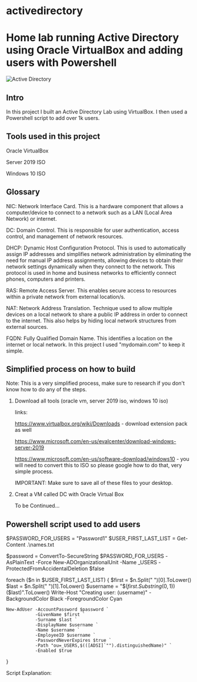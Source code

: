 # activedirectory
# Home lab running Active Directory using Oracle VirtualBox and adding users with Powershell
![Active Directory ](https://github.com/mar7inb/activedirectory/assets/90795866/c1d0121c-d9ea-4072-8ad4-81fa4ab68058)

## Intro

In this project I built an Active Directory Lab using VirtualBox. I then used a Powershell script to add over 1k users. 

## Tools used in this project

Oracle VirtualBox

Server 2019 ISO

Windows 10 ISO 

## Glossary

NIC: Network Interface Card. This is a hardware component that allows a computer/device to connect to a network such as a LAN (Local Area Network) or internet. 

DC: Domain Control. This is responsible for user authentication, access control, and management of network resources. 

DHCP: Dynamic Host Configuration Protocol. This is used to automatically assign IP addresses and simplifies network administration by eliminating the need for manual IP address assignments, allowing devices to obtain their network settings dynamically when they connect to the network. This protocol is used in home and business networks to efficiently connect phones, computers and printers. 

RAS: Remote Access Server. This enables secure access to resources within a private network from external location/s.

NAT: Network Address Translation. Technique used to allow multiple devices on a local network to share a public IP address in order to connect to the internet. This also helps by hiding local network structures from external sources. 

FQDN: Fully Qualified Domain Name. This identifies a location on the internet or local network. In this project I used "mydomain.com" to keep it simple.

## Simplified process on how to build 

Note: This is a very simplified process, make sure to research if you don't know how to do any of the steps. 

1. Download all tools (oracle vm, server 2019 iso, windows 10 iso)
   
   links:
   
   https://www.virtualbox.org/wiki/Downloads - download extension pack as well
   
   https://www.microsoft.com/en-us/evalcenter/download-windows-server-2019
   
   https://www.microsoft.com/en-us/software-download/windows10 - you will need to convert this to ISO so please google how to do that, very simple process.

   IMPORTANT: Make sure to save all of these files to your desktop. 

2. Creat a VM called DC with Oracle Virtual Box

   To be Continued...


## Powershell script used to add users 


$PASSWORD_FOR_USERS   = "Password1"
$USER_FIRST_LAST_LIST = Get-Content .\names.txt


$password = ConvertTo-SecureString $PASSWORD_FOR_USERS -AsPlainText -Force
New-ADOrganizationalUnit -Name _USERS -ProtectedFromAccidentalDeletion $false


foreach ($n in $USER_FIRST_LAST_LIST) {
    $first = $n.Split(" ")[0].ToLower()
    $last = $n.Split(" ")[1].ToLower()
    $username = "$($first.Substring(0,1))$($last)".ToLower()
    Write-Host "Creating user: $($username)" -BackgroundColor Black -ForegroundColor Cyan
    
    
    New-AdUser -AccountPassword $password `
               -GivenName $first `
               -Surname $last `
               -DisplayName $username `
               -Name $username `
               -EmployeeID $username `
               -PasswordNeverExpires $true `
               -Path "ou=_USERS,$(([ADSI]`"").distinguishedName)" `
               -Enabled $true
}


Script Explanation: 



